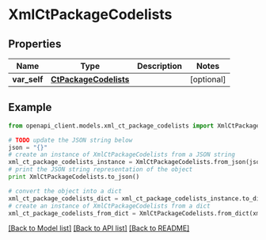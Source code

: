 # XmlCtPackageCodelists


## Properties
Name | Type | Description | Notes
------------ | ------------- | ------------- | -------------
**var_self** | [**CtPackageCodelists**](CtPackageCodelists.md) |  | [optional] 

## Example

```python
from openapi_client.models.xml_ct_package_codelists import XmlCtPackageCodelists

# TODO update the JSON string below
json = "{}"
# create an instance of XmlCtPackageCodelists from a JSON string
xml_ct_package_codelists_instance = XmlCtPackageCodelists.from_json(json)
# print the JSON string representation of the object
print XmlCtPackageCodelists.to_json()

# convert the object into a dict
xml_ct_package_codelists_dict = xml_ct_package_codelists_instance.to_dict()
# create an instance of XmlCtPackageCodelists from a dict
xml_ct_package_codelists_from_dict = XmlCtPackageCodelists.from_dict(xml_ct_package_codelists_dict)
```
[[Back to Model list]](../README.md#documentation-for-models) [[Back to API list]](../README.md#documentation-for-api-endpoints) [[Back to README]](../README.md)


